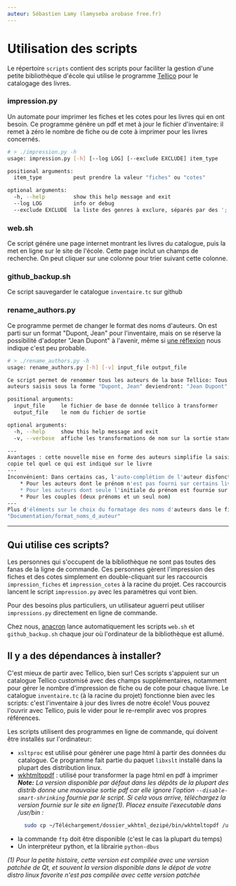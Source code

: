 ```yaml
---
auteur: Sébastien Lamy (lamyseba arobase free.fr)
---
```


Utilisation des scripts
===========================================================

Le répertoire `scripts` contient des scripts pour faciliter la gestion d'une 
petite bibliothèque d'école qui utilise le programme [Tellico][] pour le 
catalogage des livres.

[Tellico]:http://tellico-project.org/



### impression.py
Un automate pour imprimer les fiches et les cotes pour les livres qui en ont
besoin. Ce programme génère un pdf et met à jour le fichier d'inventaire: il
remet à zéro le nombre de fiche ou de cote à imprimer pour les livres concernés.

```bash
# > ./impression.py -h
usage: impression.py [-h] [--log LOG] [--exclude EXCLUDE] item_type

positional arguments:
  item_type          peut prendre la valeur "fiches" ou "cotes"

optional arguments:
  -h, --help         show this help message and exit
  --log LOG          info or debug
  --exclude EXCLUDE  la liste des genres à exclure, séparés par des ';'
```


### web.sh
Ce script génére une page internet montrant les livres du catalogue, puis la met 
en ligne sur le site de l'école. Cette page inclut un champs de recherche. On 
peut cliquer sur une colonne pour trier suivant cette colonne.



### github_backup.sh 
Ce script sauvegarder le catalogue `inventaire.tc` sur github



### rename_authors.py
Ce programme permet de changer le format des noms d'auteurs. On est parti sur un 
format "Dupont, Jean" pour l'inventaire, mais on se réserve la possibilité 
d'adopter  "Jean Dupont" à l'avenir, même si [une réflexion][] nous indique 
c'est peu probable.

```bash
# > ./rename_authors.py -h
usage: rename_authors.py [-h] [-v] input_file output_file

Ce script permet de renommer tous les auteurs de la base Tellico: Tous les
auteurs saisis sous la forme "Dupont, Jean" deviendront: "Jean Dupont".

positional arguments:
  input_file     le fichier de base de donnée tellico à transformer
  output_file    le nom du fichier de sortie

optional arguments:
  -h, --help     show this help message and exit
  -v, --verbose  affiche les transformations de nom sur la sortie standard

---
Avantages : cette nouvelle mise en forme des auteurs simplifie la saisie: on 
copie tel quel ce qui est indiqué sur le livre
---
Inconvénient: Dans certains cas, l'auto-complétion de l'auteur disfonctionne:
    * Pour les auteurs dont le prénom n'est pas fourni sur certains livres    
    * Pour les auteurs dont seule l'initiale du prénom est fournie sur le livre    
    * Pour les couples (deux prénoms et un seul nom)
---
Plus d'éléments sur le choix du formatage des noms d'auteurs dans le fichier 
"Documentation/format_noms_d_auteur"
```

[une réflexion]:../docs/format-noms-d-auteur.md



___

Qui utilise ces scripts?
-------------------------------------
Les personnes qui s'occupent de la bibliothèque ne sont pas toutes des fanas
de la ligne de commande. Ces personnes gèrent l'impression des fiches et des
cotes simplement en double-cliquant sur les raccourcis `impression_fiches` et
`impression_cotes` à la racine du projet. Ces raccourcis lancent le script 
`impression.py` avec les paramètres qui vont bien.

Pour des besoins plus particuliers, un utilisateur aguerri peut utiliser 
`impressions.py` directement en ligne de commande.

Chez nous, [anacron][] lance automatiquement les scripts `web.sh` et 
`github_backup.sh` chaque jour où l'ordinateur de la bibliothèque est allumé.

[anacron]:http://www.delafond.org/traducmanfr/man/man8/anacron.8.html




Il y a des dépendances à installer?
-------------------------------------
C'est mieux de partir avec Tellico, bien sur! Ces scripts s'appuient sur un 
catalogue Tellico customisé avec des champs supplémentaires, notamment pour 
gérer le nombre d'impression de fiche ou de cote pour chaque livre. 
Le catalogue `inventaire.tc` (à la racine du projet) fonctionne bien avec
les scripts: c'est l'inventaire à jour des livres de notre école! Vous pouvez 
l'ouvrir avec Tellico, puis le vider pour le re-remplir avec vos propres
références.

Les scripts utilisent des programmes en ligne de commande, qui doivent être 
installés sur l'ordinateur:
 
* `xsltproc` est utilisé pour générer une page html à partir des données du 
  catalogue. Ce programme fait partie du paquet `libxslt` installé dans 
  la plupart des distribution linux.
* [wkhtmltopdf][] : utilisé pour transformer la page html en pdf à imprimer  
  _**Note:** La version disponible par défaut dans les dépôts de la plupart des 
  distrib donne une mauvaise sortie pdf car elle ignore l'option 
  `--disable-smart-shrinking` fournie par le script. Si cela vous arrive, 
  téléchargez la version fournie sur le site en ligne(1). Placez ensuite 
  l'executable dans /usr/bin :_  
  ```bash  
    sudo cp ~/Téléchargement/dossier_wkhtml_dezipé/bin/wkhtmltopdf /usr/bin
  ```  
* la commande `ftp` doit être disponible (c'est le cas la plupart du temps)
* Un interpréteur python, et la librairie `python-dbus`



_(1) Pour la petite histoire, cette version est compilée avec une version 
patchée de Qt, et souvent la version disponible dans le dépot de votre distro
linux favorite n'est pas compilée avec cette version patchée_


[wkhtmltopdf]:https://wkhtmltopdf.org/
